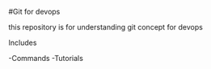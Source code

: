 #Git for devops


this repository is for understanding git concept for devops


Includes

-Commands
-Tutorials
